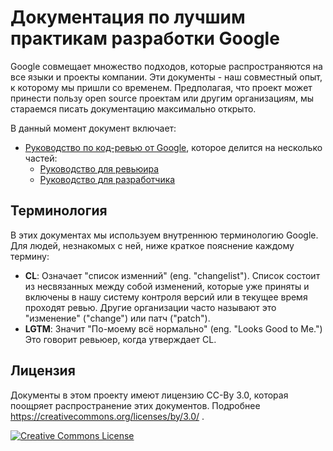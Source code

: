 # Документация по лучшим практикам разработки Google

Google совмещает множество подходов, которые распространяются на все языки и 
проекты компании. Эти документы - наш совместный опыт, к которому мы пришли со временем.
Предполагая, что проект может принести пользу open source проектам или другим организациям,
мы стараемся писать документацию максимально открыто.

В данный момент документ включает:
*   [Руководство по код-ревью от Google](ru/review/index.md), которое делится на несколько частей:
    *   [Руководство для ревьюира](ru/review/reviewer/index.md)
    *   [Руководство для разработчика](ru/review/developer/index.md)

## Терминология

В этих документах мы используем внутреннюю терминологию Google. Для людей, незнакомых с ней,
ниже краткое пояснение каждому термину:

*   **CL**: Означает "список изменний" (eng. "changelist"). Список состоит из несвязанных между собой изменений, которые уже приняты и включены в нашу систему контроля версий или в текущее время проходят ревью.
	Другие организации часто называют это "изменение" ("change") или патч ("patch").
*   **LGTM**: Значит "По-моему всё нормально" (eng. "Looks Good to Me.") Это говорит ревьюер, когда утверждает CL.

## Лицензия

Документы в этом проекту имеют лицензию CC-By 3.0, которая поощряет распространение этих документов. Подробнее https://creativecommons.org/licenses/by/3.0/ .

<a rel="license" href="https://creativecommons.org/licenses/by/3.0/"><img alt="Creative Commons License" style="border-width:0" src="https://i.creativecommons.org/l/by/3.0/88x31.png" /></a>
